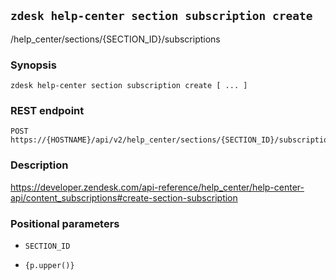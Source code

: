 ## `zdesk help-center section subscription create`

/help_center/sections/{SECTION_ID}/subscriptions

### Synopsis

    zdesk help-center section subscription create [ ... ]

### REST endpoint

    POST https://{HOSTNAME}/api/v2/help_center/sections/{SECTION_ID}/subscriptions

### Description

https://developer.zendesk.com/api-reference/help_center/help-center-api/content_subscriptions#create-section-subscription

### Positional parameters

* `SECTION_ID`

* `{p.upper()}`

